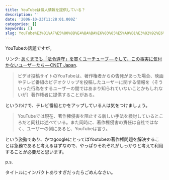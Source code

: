 ```yaml
---
title: YouTubeは個人情報を提供している？
description: ''
date: '2006-10-23T11:28:01.000Z'
categories: []
keywords: []
slug: YouTube%E3%81%AF%E5%80%8B%E4%BA%BA%E6%83%85%E5%A0%B1%E3%82%92%E6%8F%90%E4%BE%9B%E3%81%97%E3%81%A6%E3%81%84%E3%82%8B%EF%BC%9F
---
```

YouTubeの話題ですが。

リンク: [あくまでも「法令遵守」を貫くユーチューブ — そして、この事実に気付かないユーザーたち — CNET Japan](http://japan.cnet.com/news/media/story/0,2000056023,20283447,00.htm?ref=rss "あくまでも「法令遵守」を貫くユーチューブ--そして、この事実に気付かないユーザーたち - CNET Japan").

> ビデオ投稿サイトのYouTubeは、著作権者からの告発があった場合、映画やテレビ番組のビデオクリップを投稿したユーザーに関する情報を（そういった行為をするユーザーの間ではあまり知られていないことかもしれないが）著作権者に提供することがある。

というわけで、テレビ番組とかをアップしている人は気をつけましょう。

> YouTubeでは現在、著作権侵害を阻止する新しい手法を検討しているところだと同社は述べている。また同時に、著作権侵害の責任は自社ではなく、ユーザーの側にあると、YouTubeは言う。

という姿勢であり、かつgoogleにとってはYoutubeの著作権問題を解決することは急務であると考えるはずなので、やっぱりそれぞれがしっかりと考えて利用することが必要だと思います。

p.s.

タイトルにインパクトありすぎだったらごめんなさい。